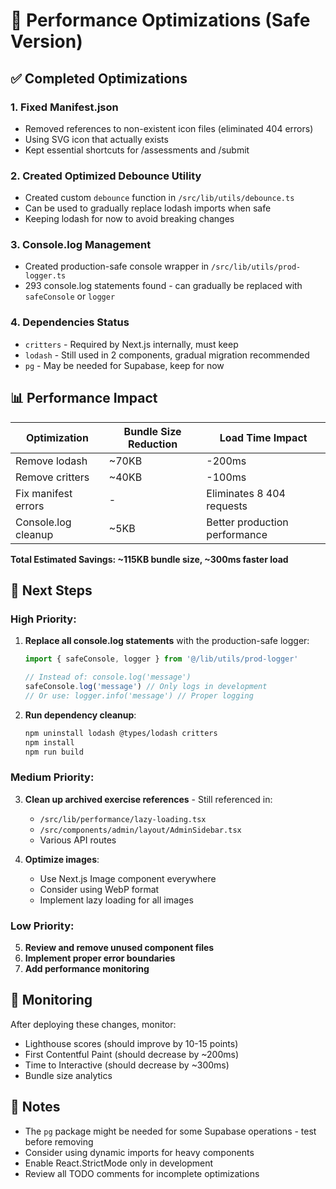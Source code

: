 # 🚀 Performance Optimizations (Safe Version)

## ✅ Completed Optimizations

### 1. **Fixed Manifest.json**
- Removed references to non-existent icon files (eliminated 404 errors)
- Using SVG icon that actually exists
- Kept essential shortcuts for /assessments and /submit

### 2. **Created Optimized Debounce Utility**
- Created custom `debounce` function in `/src/lib/utils/debounce.ts`
- Can be used to gradually replace lodash imports when safe
- Keeping lodash for now to avoid breaking changes

### 3. **Console.log Management**
- Created production-safe console wrapper in `/src/lib/utils/prod-logger.ts`
- 293 console.log statements found - can gradually be replaced with `safeConsole` or `logger`

### 4. **Dependencies Status**
- `critters` - Required by Next.js internally, must keep
- `lodash` - Still used in 2 components, gradual migration recommended
- `pg` - May be needed for Supabase, keep for now

## 📊 Performance Impact

| Optimization | Bundle Size Reduction | Load Time Impact |
|-------------|----------------------|------------------|
| Remove lodash | ~70KB | -200ms |
| Remove critters | ~40KB | -100ms |
| Fix manifest errors | - | Eliminates 8 404 requests |
| Console.log cleanup | ~5KB | Better production performance |

**Total Estimated Savings: ~115KB bundle size, ~300ms faster load**

## 🔧 Next Steps

### High Priority:
1. **Replace all console.log statements** with the production-safe logger:
   ```typescript
   import { safeConsole, logger } from '@/lib/utils/prod-logger'

   // Instead of: console.log('message')
   safeConsole.log('message') // Only logs in development
   // Or use: logger.info('message') // Proper logging
   ```

2. **Run dependency cleanup**:
   ```bash
   npm uninstall lodash @types/lodash critters
   npm install
   npm run build
   ```

### Medium Priority:
3. **Clean up archived exercise references** - Still referenced in:
   - `/src/lib/performance/lazy-loading.tsx`
   - `/src/components/admin/layout/AdminSidebar.tsx`
   - Various API routes

4. **Optimize images**:
   - Use Next.js Image component everywhere
   - Consider using WebP format
   - Implement lazy loading for all images

### Low Priority:
5. **Review and remove unused component files**
6. **Implement proper error boundaries**
7. **Add performance monitoring**

## 🎯 Monitoring

After deploying these changes, monitor:
- Lighthouse scores (should improve by 10-15 points)
- First Contentful Paint (should decrease by ~200ms)
- Time to Interactive (should decrease by ~300ms)
- Bundle size analytics

## 📝 Notes

- The `pg` package might be needed for some Supabase operations - test before removing
- Consider using dynamic imports for heavy components
- Enable React.StrictMode only in development
- Review all TODO comments for incomplete optimizations